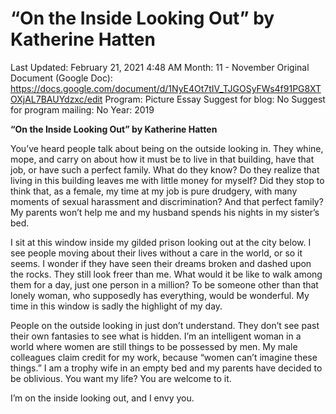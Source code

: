 # “On the Inside Looking Out” by Katherine Hatten

Last Updated: February 21, 2021 4:48 AM
Month: 11 - November
Original Document (Google Doc): https://docs.google.com/document/d/1NyE4Ot7tIV_TJGOSyFWs4f91PG8XTOXjAL7BAUYdzxc/edit
Program: Picture Essay
Suggest for blog: No
Suggest for program mailing: No
Year: 2019

**“On the Inside Looking Out” by Katherine Hatten**

You’ve heard people talk about being on the outside looking in. They whine, mope, and carry on about how it must be to live in that building, have that job, or have such a perfect family. What do they know? Do they realize that living in this building leaves me with little money for myself? Did they stop to think that, as a female, my time at my job is pure drudgery, with many moments of sexual harassment and discrimination? And that perfect family? My parents won’t help me and my husband spends his nights in my sister’s bed.

I sit at this window inside my gilded prison looking out at the city below. I see people moving about their lives without a care in the world, or so it seems. I wonder if they have seen their dreams broken and dashed upon the rocks. They still look freer than me. What would it be like to walk among them for a day, just one person in a million? To be someone other than that lonely woman, who supposedly has everything, would be wonderful. My time in this window is sadly the highlight of my day.

People on the outside looking in just don’t understand. They don’t see past their own fantasies to see what is hidden. I’m an intelligent woman in a world where women are still things to be possessed by men. My male colleagues claim credit for my work, because “women can’t imagine these things.” I am a trophy wife in an empty bed and my parents have decided to be oblivious. You want my life? You are welcome to it.

I’m on the inside looking out, and I envy you.